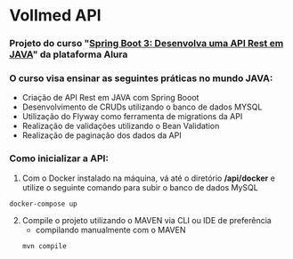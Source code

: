 # Vollmed API

### Projeto do curso "[Spring Boot 3: Desenvolva uma API Rest em JAVA](https://cursos.alura.com.br/course/spring-boot-3-desenvolva-api-rest-java)" da plataforma Alura

### O curso visa ensinar as seguintes práticas no mundo JAVA:

- Criação de API Rest em JAVA com Spring Booot
- Desenvolvimento de CRUDs utilizando o banco de dados MYSQL
- Utilização do Flyway como ferramenta de migrations da API
- Realização de validações utilizando o Bean Validation
- Realização de paginação dos dados da API

### Como inicializar a API:

1. Com o Docker instalado na máquina, vá até o diretório **/api/docker** e utilize o seguinte comando para subir o banco de dados MySQL
```shell
docker-compose up
```

2. Compile o projeto utilizando o MAVEN via CLI ou IDE de preferência
    - compilando manualmente com o MAVEN
    ```shell
    mvn compile
    ```